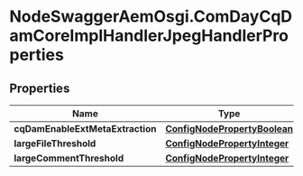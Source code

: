 # NodeSwaggerAemOsgi.ComDayCqDamCoreImplHandlerJpegHandlerProperties

## Properties

Name | Type | Description | Notes
------------ | ------------- | ------------- | -------------
**cqDamEnableExtMetaExtraction** | [**ConfigNodePropertyBoolean**](ConfigNodePropertyBoolean.md) |  | [optional] 
**largeFileThreshold** | [**ConfigNodePropertyInteger**](ConfigNodePropertyInteger.md) |  | [optional] 
**largeCommentThreshold** | [**ConfigNodePropertyInteger**](ConfigNodePropertyInteger.md) |  | [optional] 


